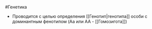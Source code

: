 #Генетика 
- Проводится с целью определения [[Генотип|генотипа]] особи с доминантным фенотипом (Aa или AA - [[Гомозигота]])
